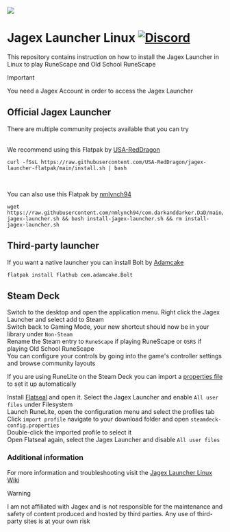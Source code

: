 ![](https://runescape.wiki/images/thumb/Jagex_Launcher_icon.png/128px-Jagex_Launcher_icon.png)
# Jagex Launcher Linux [![Discord](https://img.shields.io/discord/828918474784768010)](https://discord.gg/aX7GT2Mkdu)

This repository contains instruction on how to install the Jagex Launcher in Linux to play RuneScape and Old School RuneScape<br>

> [!IMPORTANT]  
> You need a Jagex Account in order to access the Jagex Launcher

## Official Jagex Launcher
There are multiple community projects available that you can try<br>
<br>

We recommend using this Flatpak by [USA-RedDragon](https://github.com/USA-RedDragon/jagex-launcher-flatpak)
```
curl -fSsL https://raw.githubusercontent.com/USA-RedDragon/jagex-launcher-flatpak/main/install.sh | bash
```
<br>

You can also use this Flatpak by [nmlynch94](https://github.com/nmlynch94/com.darkanddarker.DaD)
```
wget https://raw.githubusercontent.com/nmlynch94/com.darkanddarker.DaD/main/install-jagex-launcher.sh && bash install-jagex-launcher.sh && rm install-jagex-launcher.sh
```

## Third-party launcher

If you want a native launcher you can install Bolt by [Adamcake](https://github.com/flathub/com.adamcake.Bolt)<br>
```
flatpak install flathub com.adamcake.Bolt
```

## Steam Deck
Switch to the desktop and open the application menu. Right click the Jagex Launcher and select add to Steam<br>
Switch back to Gaming Mode, your new shortcut should now be in your library under `Non-Steam`<br>
Rename the Steam entry to `RuneScape` if playing RuneScape or `OSRS` if playing Old School RuneScape<br>
You can configure your controls by going into the game's controller settings and browse community layouts

If you are using RuneLite on the Steam Deck you can import a [properties file](https://github.com/TormStorm/jagex-launcher-linux/blob/main/resources/steamdeck-settings.properties) to set it up automatically<br>

Install [Flatseal](https://flathub.org/apps/com.github.tchx84.Flatseal) and open it. Select the Jagex Launcher and enable `All user files` under Filesystem<br>
Launch RuneLite, open the configuration menu and select the profiles tab<br>
Click `import profile` navigate to your download folder and open `steamdeck-config.properties`<br>
Double-click the imported profile to select it<br>
Open Flatseal again, select the Jagex Launcher and disable `All user files`<br>

### Additional information

For more information and troubleshooting visit the [Jagex Launcher Linux Wiki](https://github.com/TormStorm/jagex-launcher-linux/wiki)

> [!WARNING]  
> I am not affiliated with Jagex and is not responsible for the maintenance and safety of content produced and hosted by third parties. Any use of third-party sites is at your own risk
